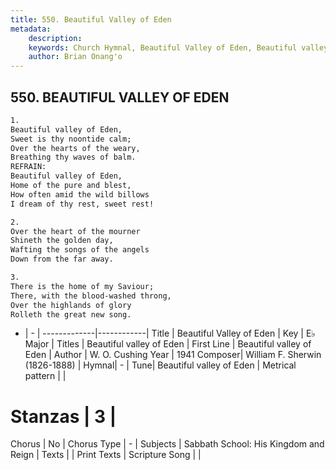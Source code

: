 ```yaml
---
title: 550. Beautiful Valley of Eden
metadata:
    description: 
    keywords: Church Hymnal, Beautiful Valley of Eden, Beautiful valley of Eden , Beautiful valley of Eden
    author: Brian Onang'o
---
```



## 550. BEAUTIFUL VALLEY OF EDEN

```txt
1.
Beautiful valley of Eden, 
Sweet is thy noontide calm; 
Over the hearts of the weary, 
Breathing thy waves of balm. 
REFRAIN:
Beautiful valley of Eden, 
Home of the pure and blest, 
How often amid the wild billows 
I dream of thy rest, sweet rest! 

2.
Over the heart of the mourner 
Shineth the golden day, 
Wafting the songs of the angels 
Down from the far away. 

3.
There is the home of my Saviour; 
There, with the blood-washed throng, 
Over the highlands of glory 
Rolleth the great new song.
```

- |   -  |
-------------|------------|
Title | Beautiful Valley of Eden |
Key | E♭ Major |
Titles | Beautiful valley of Eden |
First Line | Beautiful valley of Eden  |
Author | W. O. Cushing
Year | 1941
Composer| William F. Sherwin (1826-1888) |
Hymnal|  - |
Tune| Beautiful valley of Eden |
Metrical pattern | |
# Stanzas | 3 |
Chorus | No |
Chorus Type | - |
Subjects | Sabbath School: His Kingdom and Reign |
Texts |  |
Print Texts | 
Scripture Song |  |
  
